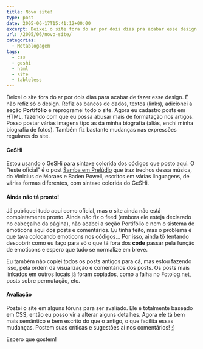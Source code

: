 ```yaml
---
title: Novo site!
type: post
date: 2005-06-17T15:41:12+00:00
excerpt: Deixei o site fora do ar por dois dias pra acabar esse design... E olha que nem foi só design! Refix os bancos de dados, textos (links), adicionei a seção Portifólio e reprogramei todo o site!
url: /2005/06/novo-site/
categorias:
  - Metablogagem
tags:
  - css
  - geshi
  - html
  - site
  - tableless
---
```


Deixei o site fora do ar por dois dias para acabar de fazer esse design. E não refiz só o design. Refiz os bancos de dados, textos (links), adicionei a seção **Portifólio** e reprogramei todo o site. Agora eu cadastro posts em HTML, fazendo com que eu possa abusar mais de formatação nos artigos. Posso postar várias imagens tipo as da minha biografia (aliás, enchi minha biografia de fotos). Também fiz bastante mudanças nas expressões regulares do site.

#### GeSHi

Estou usando o GeSHi para sintaxe colorida dos códigos que posto aqui. O “teste oficial” é o post [Samba em Prelúdio][1] que traz trechos dessa música, do Vinicius de Moraes e Baden Powell, escritos em várias linguagens, de várias formas diferentes, com sintaxe colorida do GeSHi.

#### Ainda não tá pronto!

Já publiquei tudo aqui como oficial, mas o site ainda não está completamente pronto. Ainda não fiz o feed (embora ele esteja declarado no cabeçalho da página), não acabei a seção Portifólio e nem o sistema de emoticons aqui dos posts e comentários. Eu tinha feito, mas o problema é que tava colocando emoticons nos códigos… Por isso, ainda tô tentando descobrir como eu faço para só o que tá fora dos **code** passar pela função de emoticons e espero que tudo se normalize em breve.

Eu também não copiei todos os posts antigos para cá, mas estou fazendo isso, pela ordem da visualização e comentários dos posts. Os posts mais linkados em outros locais já foram copiados, como a falha no Fotolog.net, posts sobre permutação, etc.

#### Avaliação

Postei o site em alguns fóruns para ser avaliado. Ele é totalmente baseado em CSS, então eu posso vir a alterar alguns detalhes. Agora ele tá bem mais semântico e bem escrito do que o antigo, o que facilita essas mudanças. Postem suas críticas e sugestões aí nos comentários! ;)

Espero que gostem!

[1]: /2005/06/samba-em-preludio/
